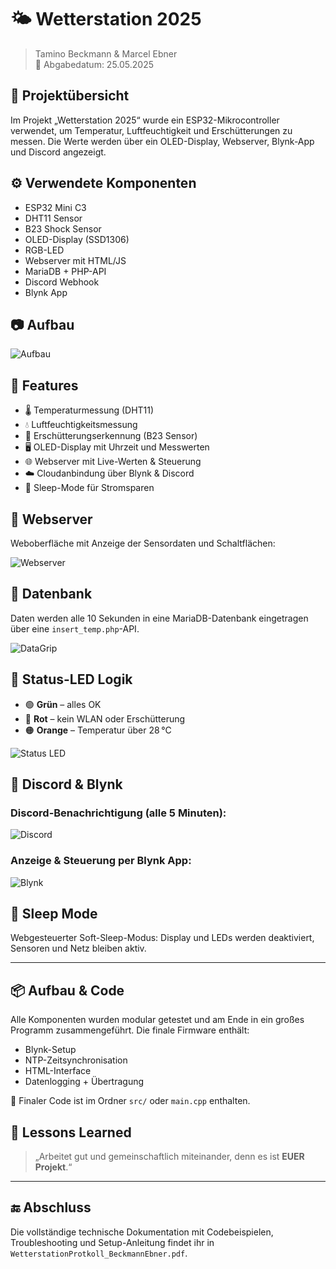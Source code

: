 # 🌤️ Wetterstation 2025

> Tamino Beckmann & Marcel Ebner  
> 📅 Abgabedatum: 25.05.2025

## 🔧 Projektübersicht

Im Projekt „Wetterstation 2025“ wurde ein ESP32-Mikrocontroller verwendet, um Temperatur, Luftfeuchtigkeit und Erschütterungen zu messen. Die Werte werden über ein OLED-Display, Webserver, Blynk-App und Discord angezeigt.

## ⚙️ Verwendete Komponenten

- ESP32 Mini C3
- DHT11 Sensor
- B23 Shock Sensor
- OLED-Display (SSD1306)
- RGB-LED
- Webserver mit HTML/JS
- MariaDB + PHP-API
- Discord Webhook
- Blynk App

## 📷 Aufbau

![Aufbau](readme_images/page_1_img_1.png)

## 🧪 Features

- 🌡 Temperaturmessung (DHT11)
- 💧 Luftfeuchtigkeitsmessung
- 🚨 Erschütterungserkennung (B23 Sensor)
- 🖥️ OLED-Display mit Uhrzeit und Messwerten
- 🌐 Webserver mit Live-Werten & Steuerung
- ☁️ Cloudanbindung über Blynk & Discord
- 🔌 Sleep-Mode für Stromsparen

## 📁 Webserver

Weboberfläche mit Anzeige der Sensordaten und Schaltflächen:

![Webserver](readme_images/page_11_img_1.png)

## 💾 Datenbank

Daten werden alle 10 Sekunden in eine MariaDB-Datenbank eingetragen über eine `insert_temp.php`-API.

![DataGrip](readme_images/page_10_img_1.jpeg)

## 🔴 Status-LED Logik

- 🟢 **Grün** – alles OK  
- 🔴 **Rot** – kein WLAN oder Erschütterung  
- 🟠 **Orange** – Temperatur über 28 °C

![Status LED](readme_images/page_15_img_1.jpeg)

## 📱 Discord & Blynk

### Discord-Benachrichtigung (alle 5 Minuten):

![Discord](readme_images/page_16_img_1.jpeg)

### Anzeige & Steuerung per Blynk App:

![Blynk](readme_images/page_17_img_1.jpeg)

## 🧠 Sleep Mode

Webgesteuerter Soft-Sleep-Modus: Display und LEDs werden deaktiviert, Sensoren und Netz bleiben aktiv.

---

## 📦 Aufbau & Code

Alle Komponenten wurden modular getestet und am Ende in ein großes Programm zusammengeführt. Die finale Firmware enthält:

- Blynk-Setup
- NTP-Zeitsynchronisation
- HTML-Interface
- Datenlogging + Übertragung

📜 Finaler Code ist im Ordner `src/` oder `main.cpp` enthalten.

## 🧵 Lessons Learned

> „Arbeitet gut und gemeinschaftlich miteinander, denn es ist **EUER Projekt**.“

---

## 🔚 Abschluss

Die vollständige technische Dokumentation mit Codebeispielen, Troubleshooting und Setup-Anleitung findet ihr in `WetterstationProtkoll_BeckmannEbner.pdf`.

